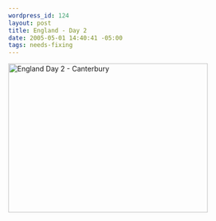 ```yaml
--- 
wordpress_id: 124
layout: post
title: England - Day 2
date: 2005-05-01 14:40:41 -05:00
tags: needs-fixing
---
```

<img style="width: 400px; height: 300px;" src="http://base0.net/wp-images/personal/eng-day2.jpg" alt="England Day 2 - Canterbury" />
